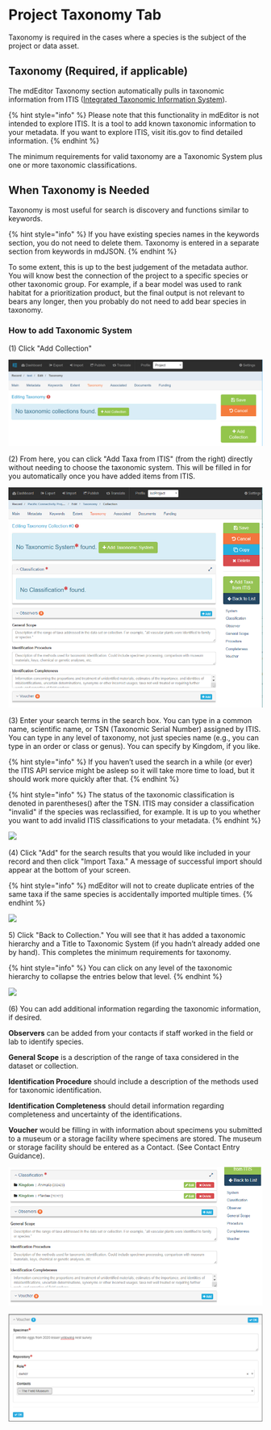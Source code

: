 # Project Taxonomy Tab

Taxonomy is required in the cases where a species is the subject of the project or data asset.

## Taxonomy (Required, if applicable)

The mdEditor Taxonomy section automatically pulls in taxonomic information from ITIS ([Integrated Taxonomic Information System](https://www.itis.gov/)).

{% hint style="info" %}
Please note that this functionality in mdEditor is not intended to explore ITIS. It is a tool to add known taxonomic information to your metadata. If you want to explore ITIS, visit itis.gov to find detailed information.
{% endhint %}

The minimum requirements for valid taxonomy are a Taxonomic System plus one or more taxonomic classifications.

## When Taxonomy is Needed

Taxonomy is most useful for search is discovery and functions similar to keywords.

{% hint style="info" %}
If you have existing species names in the keywords section, you do not need to delete them. Taxonomy is entered in a separate section from keywords in mdJSON.
{% endhint %}

To some extent, this is up to the best judgement of the metadata author. You will know best the connection of the project to a specific species or other taxonomic group. For example, if a bear model was used to rank habitat for a prioritization product, but the final output is not relevant to bears any longer, then you probably do not need to add bear species in taxonomy.

### How to add Taxonomic System

(1) Click "Add Collection"

![](../.gitbook/assets/AddCollection.PNG)

(2) From here, you can click "Add Taxa from ITIS" (from the right) directly without needing to choose the taxonomic system. This will be filled in for you automatically once you have added items from ITIS.

![](<../.gitbook/assets/image (19).png>)

(3) Enter your search terms in the search box. You can type in a common name, scientific name, or TSN (Taxonomic Serial Number) assigned by ITIS. You can type in any level of taxonomy, not just species name (e.g., you can type in an order or class or genus). You can specify by Kingdom, if you like.

{% hint style="info" %}
If you haven’t used the search in a while (or ever) the ITIS API service might be asleep so it will take more time to load, but it should work more quickly after that.
{% endhint %}

{% hint style="info" %}
The status of the taxonomic classification is denoted in parentheses() after the TSN. ITIS may consider a classification "invalid" if the species was reclassified, for example. It is up to you whether you want to add invalid ITIS classifications to your metadata.
{% endhint %}

![](../.gitbook/assets/taxonomy\_search\_redleggedfrog.PNG)



(4) Click "Add" for the search results that you would like included in your record and then click "Import Taxa." A message of successful import should appear at the bottom of your screen.

{% hint style="info" %}
&#x20;mdEditor will not to create duplicate entries of the same taxa if the same species is accidentally imported multiple times.
{% endhint %}

![](<../.gitbook/assets/taxonomy\_successfulimport (1).PNG>)

5\) Click "Back to Collection." You will see that it has added a taxonomic hierarchy and a Title to Taxonomic System (if you hadn’t already added one by hand). This completes the minimum requirements for taxonomy.

{% hint style="info" %}
You can click on any level of the taxonomic hierarchy to collapse the entries below that level.
{% endhint %}

![](<../.gitbook/assets/taxonomy\_collection (1).PNG>)

(6) You can add additional information regarding the taxonomic information, if desired.

**Observers** can be added from your contacts if staff worked in the field or lab to identify species.

**General Scope** is a description of the range of taxa considered in the dataset or collection.

**Identification Procedure** should include a description of the methods used for taxonomic identification.

**Identification Completeness** should detail information regarding completeness and uncertainty of the identifications.

**Voucher** would be filling in with information about specimens you submitted to a museum or a storage facility where specimens are stored.  The museum or storage facility should be entered as a Contact. (See Contact Entry Guidance).

![Classification Blank entry boxes for general scope, identification procedure and completeness](<../.gitbook/assets/image (53).png>)

![Example voucher entry](<../.gitbook/assets/image (24).png>)
